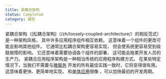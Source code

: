 ```yaml
---
title: 紧耦合架构
status: Completed
category: 属性
---
```


紧耦合架构（[松耦合架构]（/zh/loosely-coupled-architecture/）的相反范式）是一种架构风格， 
其中许多应用程序组件相互依赖。 
这意味着一个组件的更改可能会影响其他组件。 
它通常比松耦合架构更容易实现， 
但会使系统更容易受到级联故障的影响。 
它还意味着需要协调各个组件的部署， 
这可能会拖累开发人员的生产力。 
紧耦合应用程序架构是一种相当传统的应用程序构建方式。 
在某些特定情况下，当我们不需要与[微服务](/zh/microservices/) 开发的所有最佳实践一致时，它将变得很有用。
这意味着更快、更简单地实现， 
和[单体应用](/zh/monolithic-apps/)很像 ，可以加快最初的开发周期。 
